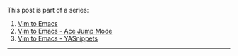 This post is part of a series:

1.  [Vim to Emacs](/2013/09/14/vim-to-emacs/)
2.  [Vim to Emacs - Ace Jump Mode](/2013/09/15/vim-to-emacs-ace-jump-mode/)
3.  [Vim to Emacs - YASnippets](/2013/09/17/vim-to-emacs-yasnippets/)

---
